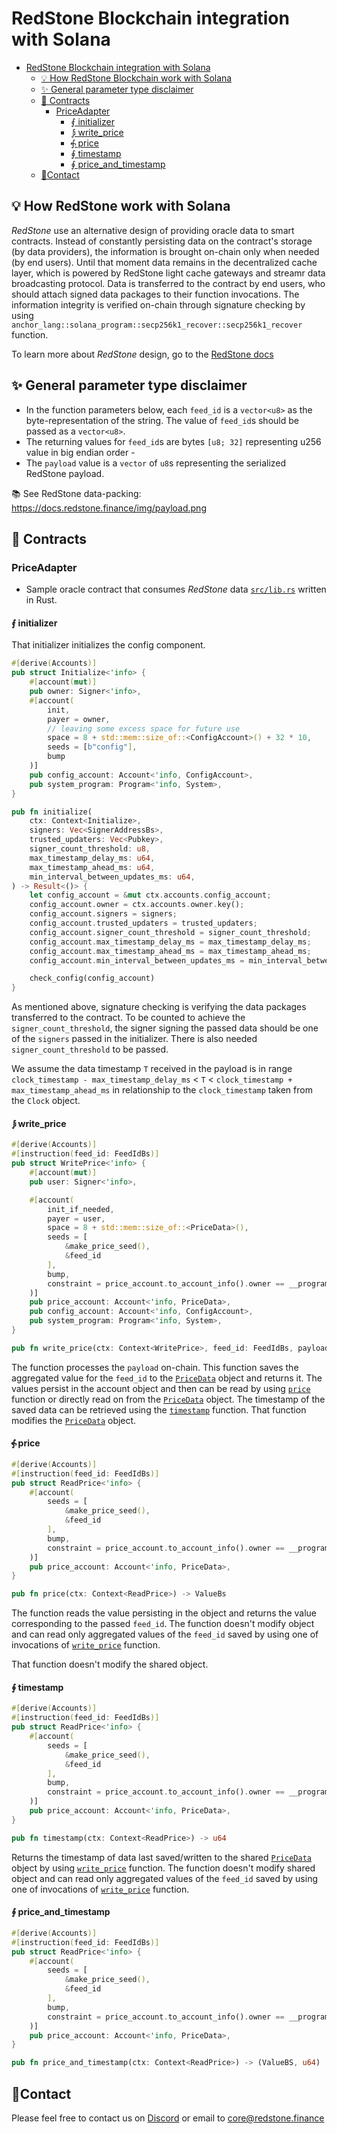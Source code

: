 # RedStone Blockchain integration with Solana

<!-- TOC -->
* [RedStone Blockchain integration with Solana](#redstone-blockchain-integration-with-solana)
  * [💡 How RedStone Blockchain work with Solana](#-how-redstone-work-with-solana)
  * [✨ General parameter type disclaimer](#-general-parameter-type-disclaimer)
  * [📄 Contracts](#-contracts)
    * [PriceAdapter](#priceadapter)
      * [⨐ initializer](#-initializer)
      * [⨒ write_price](#-write_price)
      * [⨗ price](#-price)
      * [∮ timestamp](#-timestamp)
      * [∮ price_and_timestamp](#-price_and_timestamp)
  * [🙋‍Contact](#contact)
<!-- TOC -->

## 💡 How RedStone work with Solana

_RedStone_ use an alternative design of providing oracle data to smart contracts. Instead of constantly
persisting data on the contract's storage (by data providers), the information is brought on-chain only when needed
(by end users).
Until that moment data remains in the decentralized cache layer, which is powered by RedStone light cache gateways and
streamr data broadcasting protocol. Data is transferred to the contract by end users, who should attach signed data
packages to their function invocations. The information integrity is verified on-chain through signature checking
by using `anchor_lang::solana_program::secp256k1_recover::secp256k1_recover` function.

To learn more about _RedStone_ design, go to
the [RedStone docs](https://docs.redstone.finance/docs/introduction)

## ✨ General parameter type disclaimer

* In the function parameters below, each `feed_id` is a `vector<u8>` as the byte-representation of the string.
  The value of `feed_id`s should be passed as a `vector<u8>`.
* The returning values for `feed_id`s are bytes `[u8; 32]` representing u256 value in big endian order -
* The `payload` value is a `vector` of `u8`s representing the serialized RedStone payload.

📚 See RedStone data-packing: https://docs.redstone.finance/img/payload.png

## 📄 Contracts

### PriceAdapter

- Sample oracle contract that consumes _RedStone_ data [`src/lib.rs`](src/lib.rs) written in Rust.

#### ⨐ initializer

That initializer initializes the config component.

```rust
#[derive(Accounts)]
pub struct Initialize<'info> {
    #[account(mut)]
    pub owner: Signer<'info>,
    #[account(
        init,
        payer = owner,
        // leaving some excess space for future use
        space = 8 + std::mem::size_of::<ConfigAccount>() + 32 * 10,
        seeds = [b"config"],
        bump
    )]
    pub config_account: Account<'info, ConfigAccount>,
    pub system_program: Program<'info, System>,
}

pub fn initialize(
    ctx: Context<Initialize>,
    signers: Vec<SignerAddressBs>,
    trusted_updaters: Vec<Pubkey>,
    signer_count_threshold: u8,
    max_timestamp_delay_ms: u64,
    max_timestamp_ahead_ms: u64,
    min_interval_between_updates_ms: u64,
) -> Result<()> {
    let config_account = &mut ctx.accounts.config_account;
    config_account.owner = ctx.accounts.owner.key();
    config_account.signers = signers;
    config_account.trusted_updaters = trusted_updaters;
    config_account.signer_count_threshold = signer_count_threshold;
    config_account.max_timestamp_delay_ms = max_timestamp_delay_ms;
    config_account.max_timestamp_ahead_ms = max_timestamp_ahead_ms;
    config_account.min_interval_between_updates_ms = min_interval_between_updates_ms;

    check_config(config_account)
}
```

As mentioned above, signature checking is verifying the data packages transferred to the contract.
To be counted to achieve the `signer_count_threshold`, the signer signing the passed data
should be one of the `signers` passed in the initializer.
There is also needed `signer_count_threshold` to be passed.

We assume the data timestamp `T` received in the payload is in range
`clock_timestamp - max_timestamp_delay_ms` < `T` <  `clock_timestamp + max_timestamp_ahead_ms`
in relationship to the  `clock_timestamp` taken from the `Clock` object.

#### ⨒ write_price

```rust
#[derive(Accounts)]
#[instruction(feed_id: FeedIdBs)]
pub struct WritePrice<'info> {
    #[account(mut)]
    pub user: Signer<'info>,

    #[account(
        init_if_needed,
        payer = user,
        space = 8 + std::mem::size_of::<PriceData>(),
        seeds = [
            &make_price_seed(),
            &feed_id
        ],
        bump,
        constraint = price_account.to_account_info().owner == __program_id
    )]
    pub price_account: Account<'info, PriceData>,
    pub config_account: Account<'info, ConfigAccount>,
    pub system_program: Program<'info, System>,
}

pub fn write_price(ctx: Context<WritePrice>, feed_id: FeedIdBs, payload: Vec<u8>) -> Result<()>
```

The function processes the `payload` on-chain.
This function saves the aggregated value for the `feed_id`
to the [`PriceData`](./src/state.rs) object and returns it.
The values persist in the account object and then can be read by using [`price`](#-price) function or directly read on from the [`PriceData`](./src/state.rs) object.
The timestamp of the saved data can be retrieved using the [`timestamp`](#-timestamp) function.
That function modifies the [`PriceData`](./src/state.rs) object.

#### ⨗ price

```rust
#[derive(Accounts)]
#[instruction(feed_id: FeedIdBs)]
pub struct ReadPrice<'info> {
    #[account(
        seeds = [
            &make_price_seed(),
            &feed_id
        ],
        bump,
        constraint = price_account.to_account_info().owner == __program_id
    )]
    pub price_account: Account<'info, PriceData>,
}

pub fn price(ctx: Context<ReadPrice>) -> ValueBs
```

The function reads the value persisting in the object and returns the value corresponding to the
passed `feed_id`.
The function doesn't modify object and can read only aggregated values of the `feed_id` saved by
using one of invocations of [`write_price`](#-write_price) function.

That function doesn't modify the shared object.

#### ∮ timestamp


```rust
#[derive(Accounts)]
#[instruction(feed_id: FeedIdBs)]
pub struct ReadPrice<'info> {
    #[account(
        seeds = [
            &make_price_seed(),
            &feed_id
        ],
        bump,
        constraint = price_account.to_account_info().owner == __program_id
    )]
    pub price_account: Account<'info, PriceData>,
}

pub fn timestamp(ctx: Context<ReadPrice>) -> u64
```

Returns the timestamp of data last saved/written to the shared [`PriceData`](./src/state.rs) object by using [`write_price`](#-write_price) function.
The function doesn't modify shared object and can read only aggregated values of the `feed_id` saved by
using one of invocations of [`write_price`](#-write_price) function.

#### ∮ price_and_timestamp


```rust
#[derive(Accounts)]
#[instruction(feed_id: FeedIdBs)]
pub struct ReadPrice<'info> {
    #[account(
        seeds = [
            &make_price_seed(),
            &feed_id
        ],
        bump,
        constraint = price_account.to_account_info().owner == __program_id
    )]
    pub price_account: Account<'info, PriceData>,
}

pub fn price_and_timestamp(ctx: Context<ReadPrice>) -> (ValueBS, u64)
```

## 🙋‍Contact

Please feel free to contact us on [Discord](https://redstone.finance/discord) or email to core@redstone.finance

